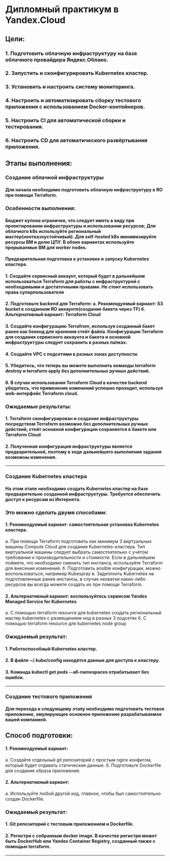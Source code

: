 # Дипломный практикум в Yandex.Cloud

## Цели:

### 1. Подготовить облачную инфраструктуру на базе облачного провайдера Яндекс.Облако.
### 2. Запустить и сконфигурировать Kubernetes кластер.
### 3. Установить и настроить систему мониторинга.
### 4. Настроить и автоматизировать сборку тестового приложения с использованием Docker-контейнеров.
### 5. Настроить CI для автоматической сборки и тестирования.
### 6. Настроить CD для автоматического развёртывания приложения.

## Этапы выполнения:

### Создание облачной инфраструктуры

#### Для начала необходимо подготовить облачную инфраструктуру в ЯО при помощи Terraform.

### Особенности выполнения:

#### Бюджет купона ограничен, что следует иметь в виду при проектировании инфраструктуры и использовании ресурсов; Для облачного k8s используйте региональный мастер(неотказоустойчивый). Для self-hosted k8s минимизируйте ресурсы ВМ и долю ЦПУ. В обоих вариантах используйте прерываемые ВМ для worker nodes.
#### Предварительная подготовка к установке и запуску Kubernetes кластера.

#### 1. Создайте сервисный аккаунт, который будет в дальнейшем использоваться Terraform для работы с инфраструктурой с необходимыми и достаточными правами. Не стоит использовать права суперпользователя
#### 2. Подготовьте backend для Terraform: а. Рекомендуемый вариант: S3 bucket в созданном ЯО аккаунте(создание бакета через TF) б. Альтернативный вариант: Terraform Cloud
#### 3. Создайте конфигурацию Terrafrom, используя созданный бакет ранее как бекенд для хранения стейт файла. Конфигурации Terraform для создания сервисного аккаунта и бакета и основной инфраструктуры следует сохранить в разных папках.
#### 4. Создайте VPC с подсетями в разных зонах доступности.
#### 5. Убедитесь, что теперь вы можете выполнить команды terraform destroy и terraform apply без дополнительных ручных действий.
#### 6. В случае использования Terraform Cloud в качестве backend убедитесь, что применение изменений успешно проходит, используя web-интерфейс Terraform cloud.

### Ожидаемые результаты:

#### 1. Terraform сконфигурирован и создание инфраструктуры посредством Terraform возможно без дополнительных ручных действий, стейт основной конфигурации сохраняется в бакете или Terraform Cloud
#### 2. Полученная конфигурация инфраструктуры является предварительной, поэтому в ходе дальнейшего выполнения задания возможны изменения.

____

### Создание Kubernetes кластера

#### На этом этапе необходимо создать Kubernetes кластер на базе предварительно созданной инфраструктуры. Требуется обеспечить доступ к ресурсам из Интернета.

### Это можно сделать двумя способами:

#### 1. Рекомендуемый вариант: самостоятельная установка Kubernetes кластера. 
а. При помощи Terraform подготовить как минимум 3 виртуальных машины Compute Cloud для создания Kubernetes-кластера. Тип виртуальной машины следует выбрать самостоятельно с учётом требовании к производительности и стоимости. Если в дальнейшем поймете, что необходимо сменить тип инстанса, используйте Terraform для внесения изменений.
б. Подготовить ansible конфигурации, можно воспользоваться, например Kubespray
в. Задеплоить Kubernetes на подготовленные ранее инстансы, в случае нехватки каких-либо ресурсов вы всегда можете создать их при помощи Terraform.
#### 2. Альтернативный вариант: воспользуйтесь сервисом Yandex Managed Service for Kubernetes
а. С помощью terraform resource для kubernetes создать региональный мастер kubernetes с размещением нод в разных 3 подсетях
б. С помощью terraform resource для kubernetes node group

### Ожидаемый результат:

#### 1. Работоспособный Kubernetes кластер.
#### 2. В файле ~/.kube/config находятся данные для доступа к кластеру.
#### 3. Команда kubectl get pods --all-namespaces отрабатывает без ошибок.
____

### Создание тестового приложения

#### Для перехода к следующему этапу необходимо подготовить тестовое приложение, эмулирующее основное приложение разрабатываемое вашей компанией.

## Способ подготовки:

#### 1. Рекомендуемый вариант:
а. Создайте отдельный git репозиторий с простым nginx конфигом, который будет отдавать статические данные.
б. Подготовьте Dockerfile для создания образа приложения.
#### 2. Альтернативный вариант:
а. Используйте любой другой код, главное, чтобы был самостоятельно создан Dockerfile.

### Ожидаемый результат:

#### 1. Git репозиторий с тестовым приложением и Dockerfile.
#### 2. Регистри с собранным docker image. В качестве регистри может быть DockerHub или Yandex Container Registry, созданный также с помощью terraform.

____

